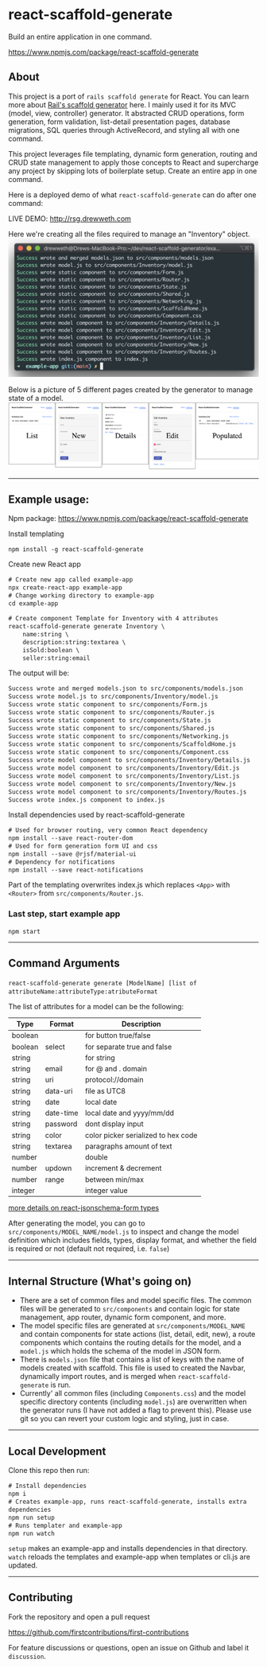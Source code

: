 # react-scaffold-generate

Build an entire application in one command.

https://www.npmjs.com/package/react-scaffold-generate

## About


This project is a port of `rails scaffold generate` for React. You can learn more about [Rail's scaffold generator](https://www.rubyguides.com/2020/03/rails-scaffolding/) here. I mainly used it for its MVC (model, view, controller) generator. It abstracted CRUD operations, form generation, form validation, list-detail presentation pages, database migrations, SQL queries through ActiveRecord, and styling all with one command.

 This project leverages file templating, dynamic form generation, routing and CRUD state management to apply those concepts to React and supercharge any project by skipping lots of boilerplate setup. Create an entire app in one command.

Here is a deployed demo of what `react-scaffold-generate` can do after one command:

LIVE DEMO: http://rsg.drewweth.com


Here we're creating all the files required to manage an "Inventory" object.
![output from cli](https://github.com/DrewWeth/react-scaffold-generate/blob/main/static/cli.png?raw=true)

Below is a picture of 5 different pages created by the generator to manage state of a model.
![steps of generator](https://github.com/DrewWeth/react-scaffold-generate/blob/main/static/steps.png?raw=true)


---


## Example usage:

Npm package:
https://www.npmjs.com/package/react-scaffold-generate

Install templating 
```
npm install -g react-scaffold-generate
```

Create new React app
```
# Create new app called example-app
npx create-react-app example-app
# Change working directory to example-app
cd example-app
```

```
# Create component Template for Inventory with 4 attributes
react-scaffold-generate generate Inventory \
    name:string \
    description:string:textarea \
    isSold:boolean \
    seller:string:email
```

The output will be:
```
Success wrote and merged models.json to src/components/models.json
Success wrote model.js to src/components/Inventory/model.js
Success wrote static component to src/components/Form.js
Success wrote static component to src/components/Router.js
Success wrote static component to src/components/State.js
Success wrote static component to src/components/Shared.js
Success wrote static component to src/components/Networking.js
Success wrote static component to src/components/ScaffoldHome.js
Success wrote static component to src/components/Component.css
Success wrote model component to src/components/Inventory/Details.js
Success wrote model component to src/components/Inventory/Edit.js
Success wrote model component to src/components/Inventory/List.js
Success wrote model component to src/components/Inventory/New.js
Success wrote model component to src/components/Inventory/Routes.js
Success wrote index.js component to index.js
```

Install dependencies used by react-scaffold-generate
```
# Used for browser routing, very common React dependency
npm install --save react-router-dom
# Used for form generation form UI and css
npm install --save @rjsf/material-ui
# Dependency for notifications
npm install --save react-notifications
```

Part of the templating overwrites index.js which replaces `<App>` with `<Router>` from `src/components/Router.js`.

### Last step, start example app
```
npm start
```

---

## Command Arguments

`react-scaffold-generate generate [ModelName] [list of attributeName:attributeType:atributeFormat`

The list of attributes for a model can be the following:

Type | Format | Description
--- | --- | ---
boolean | | for button true/false  
boolean | select | for separate true and false
string | | for string
string | email | for @ and . domain
string | uri | protocol://domain
string | data-uri | file as UTC8 
string | date | local date
string | date-time | local date and yyyy/mm/dd
string | password | dont display input
string | color | color picker serialized to hex code
string | textarea | paragraphs amount of text
number | | double
number | updown | increment & decrement
number | range | between min/max
integer | | integer value

[more details on react-jsonschema-form types](https://react-jsonschema-form.readthedocs.io/en/latest/usage/widgets/)

After generating the model, you can go to `src/components/MODEL_NAME/model.js` to inspect and change the model definition which includes fields, types, display format, and whether the field is required or not (default not required, i.e. `false`)

--- 

## Internal Structure (What's going on)

* There are a set of common files and model specific files. The common files will be generated to `src/components` and contain logic for state management, app router, dynamic form component, and more. 
* The model specific files are generated at `src/components/MODEL_NAME` and contain components for state actions (list, detail, edit, new), a route components which contains the routing details for the model, and a `model.js` which holds the schema of the model in JSON form.
* There is `models.json` file that contains a list of keys with the name of models created with scaffold. This file is used to created the Navbar, dynamically import routes, and is merged when `react-scaffold-generate` is run.
* Currently' all common files (including `Components.css`) and the model specific directory contents (including `model.js`) are overwritten when the generator runs (I have not added a flag to prevent this). Please use git so you can revert your custom logic and styling, just in case.

--- 

## Local Development

Clone this repo then run:
```
# Install dependencies
npm i
# Creates example-app, runs react-scaffold-generate, installs extra dependencies
npm run setup
# Runs templater and example-app
npm run watch
```

`setup` makes an example-app and installs dependencies in that directory. `watch` reloads the templates and example-app when templates or cli.js are updated. 


---

## Contributing

Fork the repository and open a pull request

https://github.com/firstcontributions/first-contributions

For feature discussions or questions, open an issue on Github and label it `discussion`.
